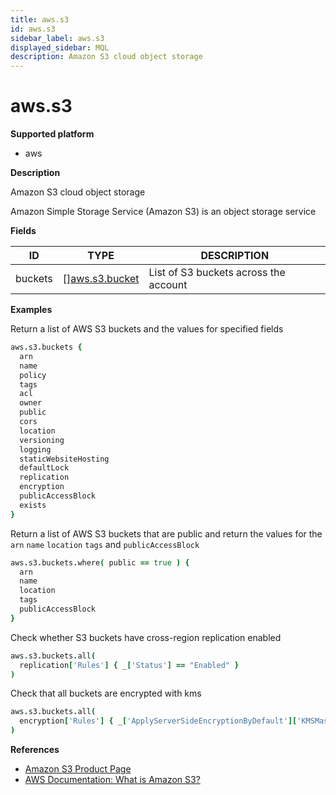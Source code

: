 ```yaml
---
title: aws.s3
id: aws.s3
sidebar_label: aws.s3
displayed_sidebar: MQL
description: Amazon S3 cloud object storage
---
```


# aws.s3

**Supported platform**

- aws

**Description**

Amazon S3 cloud object storage

Amazon Simple Storage Service (Amazon S3) is an object storage service

**Fields**

| ID      | TYPE                                        | DESCRIPTION                           |
| ------- | ------------------------------------------- | ------------------------------------- |
| buckets | &#91;&#93;[aws.s3.bucket](aws.s3.bucket.md) | List of S3 buckets across the account |

**Examples**

Return a list of AWS S3 buckets and the values for specified fields

```coffee
aws.s3.buckets {
  arn
  name
  policy
  tags
  acl
  owner
  public
  cors
  location
  versioning
  logging
  staticWebsiteHosting
  defaultLock
  replication
  encryption
  publicAccessBlock
  exists
}
```

Return a list of AWS S3 buckets that are public and return the values for the `arn` `name` `location` `tags` and `publicAccessBlock`

```coffee
aws.s3.buckets.where( public == true ) {
  arn
  name
  location
  tags
  publicAccessBlock
}
```

Check whether S3 buckets have cross-region replication enabled

```coffee
aws.s3.buckets.all(
  replication['Rules'] { _['Status'] == "Enabled" }
)
```

Check that all buckets are encrypted with kms

```coffee
aws.s3.buckets.all(
  encryption['Rules'] { _['ApplyServerSideEncryptionByDefault']['KMSMasterKeyID'] == /^arn:aws:kms:.*/}
)
```

**References**

- [Amazon S3 Product Page](https://aws.amazon.com/s3/)
- [AWS Documentation: What is Amazon S3?](https://docs.aws.amazon.com/AmazonS3/latest/userguide/Welcome.html)
